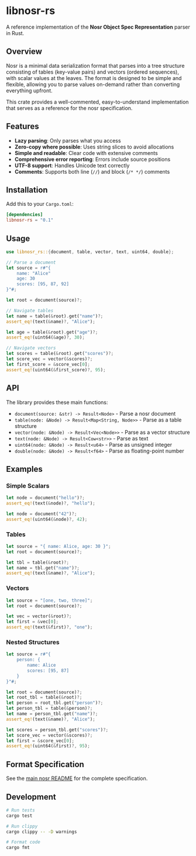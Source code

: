 # libnosr-rs

A reference implementation of the **Nosr Object Spec Representation** parser in Rust.

## Overview

Nosr is a minimal data serialization format that parses into a tree structure consisting of tables (key-value pairs) and vectors (ordered sequences), with scalar values at the leaves. The format is designed to be simple and flexible, allowing you to parse values on-demand rather than converting everything upfront.

This crate provides a well-commented, easy-to-understand implementation that serves as a reference for the nosr specification.

## Features

- **Lazy parsing**: Only parses what you access
- **Zero-copy where possible**: Uses string slices to avoid allocations
- **Simple and readable**: Clear code with extensive comments
- **Comprehensive error reporting**: Errors include source positions
- **UTF-8 support**: Handles Unicode text correctly
- **Comments**: Supports both line (`//`) and block (`/* */`) comments

## Installation

Add this to your `Cargo.toml`:

```toml
[dependencies]
libnosr-rs = "0.1"
```

## Usage

```rust
use libnosr_rs::{document, table, vector, text, uint64, double};

// Parse a document
let source = r#"{
    name: "Alice"
    age: 30
    scores: [95, 87, 92]
}"#;

let root = document(source)?;

// Navigate tables
let name = table(&root).get("name")?;
assert_eq!(text(&name)?, "Alice");

let age = table(&root).get("age")?;
assert_eq!(uint64(&age)?, 30);

// Navigate vectors
let scores = table(&root).get("scores")?;
let score_vec = vector(&scores)?;
let first_score = &score_vec[0];
assert_eq!(uint64(&first_score)?, 95);
```

## API

The library provides these main functions:

- `document(source: &str) -> Result<Node>` - Parse a nosr document
- `table(node: &Node) -> Result<Map<String, Node>>` - Parse as a table structure
- `vector(node: &Node) -> Result<Vec<Node>>` - Parse as a vector structure
- `text(node: &Node) -> Result<Cow<str>>` - Parse as text
- `uint64(node: &Node) -> Result<u64>` - Parse as unsigned integer
- `double(node: &Node) -> Result<f64>` - Parse as floating-point number

## Examples

### Simple Scalars

```rust
let node = document("hello")?;
assert_eq!(text(&node)?, "hello");

let node = document("42")?;
assert_eq!(uint64(&node)?, 42);
```

### Tables

```rust
let source = "{ name: Alice, age: 30 }";
let root = document(source)?;

let tbl = table(&root)?;
let name = tbl.get("name")?;
assert_eq!(text(&name)?, "Alice");
```

### Vectors

```rust
let source = "[one, two, three]";
let root = document(source)?;

let vec = vector(&root)?;
let first = &vec[0];
assert_eq!(text(&first)?, "one");
```

### Nested Structures

```rust
let source = r#"{
    person: {
        name: Alice
        scores: [95, 87]
    }
}"#;

let root = document(source)?;
let root_tbl = table(&root)?;
let person = root_tbl.get("person")?;
let person_tbl = table(&person)?;
let name = person_tbl.get("name")?;
assert_eq!(text(&name)?, "Alice");

let scores = person_tbl.get("scores")?;
let score_vec = vector(&scores)?;
let first = &score_vec[0];
assert_eq!(uint64(&first)?, 95);
```

## Format Specification

See the [main nosr README](../README.md) for the complete specification.

## Development

```bash
# Run tests
cargo test

# Run clippy
cargo clippy -- -D warnings

# Format code
cargo fmt
```
